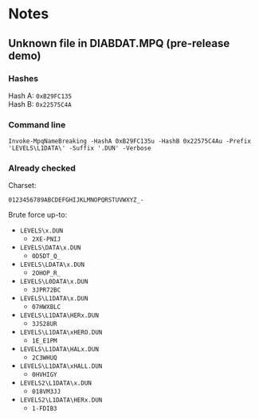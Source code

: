 # Notes

## Unknown file in DIABDAT.MPQ (pre-release demo)
### Hashes

Hash A: `0xB29FC135`  
Hash B: `0x22575C4A`

### Command line

```pwsh
Invoke-MpqNameBreaking -HashA 0xB29FC135u -HashB 0x22575C4Au -Prefix 'LEVELS\L1DATA\' -Suffix '.DUN' -Verbose
```

### Already checked

Charset:
```
0123456789ABCDEFGHIJKLMNOPQRSTUVWXYZ_-
```

Brute force up-to:
- `LEVELS\x.DUN`
    - `2XE-PNIJ`
- `LEVELS\DATA\x.DUN`
    - `0D5DT_Q_`
- `LEVELS\LDATA\x.DUN`
    - `2OHOP_R_`
- `LEVELS\L0DATA\x.DUN`
    - `3JPR72BC`
- `LEVELS\L1DATA\x.DUN`
    - `07HWXBLC`
- `LEVELS\L1DATA\HERx.DUN`
    - `3JS28UR`
- `LEVELS\L1DATA\xHERO.DUN`
    - `1E_E1PM`
- `LEVELS\L1DATA\HALx.DUN`
    - `2C3WHUQ`
- `LEVELS\L1DATA\xHALL.DUN`
    - `0HVHIGY`
- `LEVELS2\L1DATA\x.DUN`
    - `018VM3JJ`
- `LEVELS2\L1DATA\HERx.DUN`
    - `1-FDIB3`
